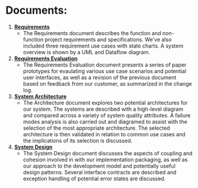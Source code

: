 # Documents:
1. [**Requirements**](HW1-Requirements.pdf)
	- The Requirements document describes the function and non-function project requirements and
	specifications. We've also included three requirement use cases with state charts. A system
	overview is shown by a UML and Dataflow diagram.
2. [**Requirements Evaluation**](HW2-EvaluatingRequirements.pdf)
	- The Requirements Evaluation document presents a series of paper prototypes for evaulating
	various use case scenarios and potential user interfaces, as well as a revision of the
	previous document based on feedback from our customer, as summarized in the change log.
3. [**System Architecture**](HW3-Architecture.pdf)
	- The Architecture document explores two potential architectures for our system. The systems
	are described with a high-level diagram and compared across a variety of system quality
	attributes. A failure modes analysis is also carried out and diagramed to assist with the
	selection of the most appropriate architecture. The selected architecture is then validated
	in relation to common use cases and the implications of its selection is discussed.
4. [**System Design**]()
	- The System Design document discusses the aspects of coupling and cohesion involved in with
	our implementation packaging, as well as our approach to the development model and potentially 
	useful design patterns. Several interface contracts are described and exception handling of 
	potential error states are discussed. 

